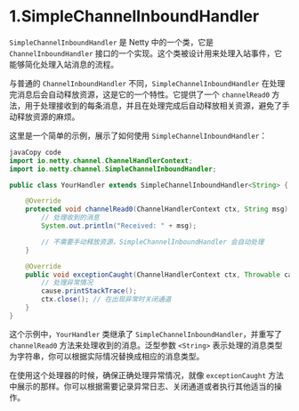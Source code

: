 # 1.SimpleChannelInboundHandler

`SimpleChannelInboundHandler` 是 Netty 中的一个类，它是 `ChannelInboundHandler` 接口的一个实现。这个类被设计用来处理入站事件，它能够简化处理入站消息的流程。

与普通的 `ChannelInboundHandler` 不同，`SimpleChannelInboundHandler` 在处理完消息后会自动释放资源，这是它的一个特性。它提供了一个 `channelRead0` 方法，用于处理接收到的每条消息，并且在处理完成后自动释放相关资源，避免了手动释放资源的麻烦。

这里是一个简单的示例，展示了如何使用 `SimpleChannelInboundHandler`：

```java
javaCopy code
import io.netty.channel.ChannelHandlerContext;
import io.netty.channel.SimpleChannelInboundHandler;

public class YourHandler extends SimpleChannelInboundHandler<String> {

    @Override
    protected void channelRead0(ChannelHandlerContext ctx, String msg) {
        // 处理收到的消息
        System.out.println("Received: " + msg);

        // 不需要手动释放资源，SimpleChannelInboundHandler 会自动处理
    }

    @Override
    public void exceptionCaught(ChannelHandlerContext ctx, Throwable cause) {
        // 处理异常情况
        cause.printStackTrace();
        ctx.close(); // 在出现异常时关闭通道
    }
}
```

这个示例中，`YourHandler` 类继承了 `SimpleChannelInboundHandler`，并重写了 `channelRead0` 方法来处理收到的消息。泛型参数 `<String>` 表示处理的消息类型为字符串，你可以根据实际情况替换成相应的消息类型。

在使用这个处理器的时候，确保正确处理异常情况，就像 `exceptionCaught` 方法中展示的那样。你可以根据需要记录异常日志、关闭通道或者执行其他适当的操作。